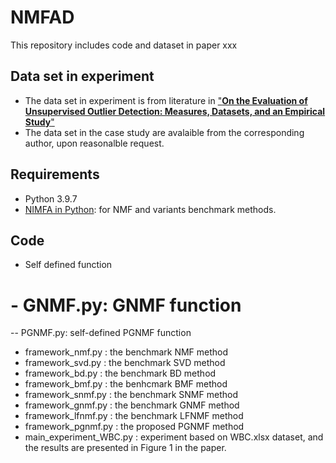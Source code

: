 # NMFAD
This repository includes code and dataset in paper xxx
## Data set in experiment
- The data set in experiment is from literature in ["__On the Evaluation of Unsupervised Outlier Detection:
Measures, Datasets, and an Empirical Study__"](https://www.dbs.ifi.lmu.de/research/outlier-evaluation/DAMI/)
- The data set in the case study are avalaible from the corresponding author, upon reasonalble request.
## Requirements
- Python 3.9.7
- [NIMFA in Python](http://nimfa.biolab.si/): for NMF and variants benchmark methods.
## Code
- Self defined function
# - GNMF.py: GNMF function
-- PGNMF.py: self-defined PGNMF function
- framework_nmf.py : the benchmark NMF method
- framework_svd.py : the benchmark SVD method
- framework_bd.py : the benchmark BD method
- framework_bmf.py : the benhcmark BMF method
- framework_snmf.py : the benchmark SNMF method
- framework_gnmf.py : the benchmark GNMF method
- framework_lfnmf.py : the benchmark LFNMF method
- framework_pgnmf.py : the proposed PGNMF method
- main_experiment_WBC.py : experiment based on WBC.xlsx dataset, and the results are presented in Figure 1 in the paper.
